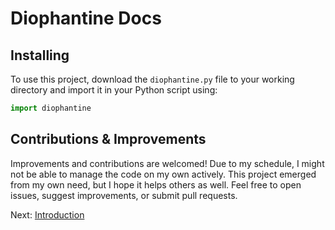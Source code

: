 # Diophantine Docs

## Installing
To use this project, download the `diophantine.py` file to your working directory and import it in your Python script using:

```python
import diophantine
```

## Contributions & Improvements
Improvements and contributions are welcomed! Due to my schedule, I might not be able to manage the code on my own actively. This project emerged from my own need, but I hope it helps others as well. Feel free to open issues, suggest improvements, or submit pull requests.

Next: [Introduction](introduction)
